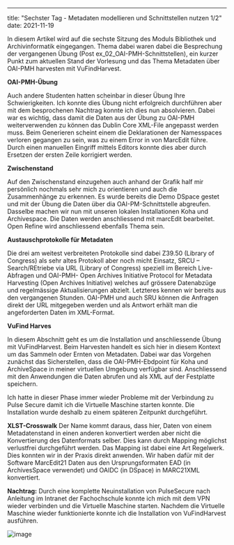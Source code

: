 ---
title: "Sechster Tag - Metadaten modellieren und Schnittstellen nutzen 1/2"
date: 2021-11-19

In diesem Artikel wird auf die sechste Sitzung des Moduls Bibliothek und Archivinformatik eingegangen. Thema dabei waren dabei die Besprechung der vergangenen Übung (Post ex_02_OAI-PMH-Schnittstellen), ein kurzer Punkt zum aktuellen Stand der Vorlesung und das Thema Metadaten über OAI-PMH harvesten mit VuFindHarvest. 

**OAI-PMH-Übung**

Auch andere Studenten hatten scheinbar in dieser Übung Ihre Schwierigkeiten. Ich konnte dies Übung nicht erfolgreich durchführen aber mit dem besprochenen Nachtrag konnte ich dies nun absolvieren. Dabei war es wichtig, dass damit die Daten aus der Übung zu OAI-PMH weiterverwenden zu können das Dublin Core XML-File angepasst werden muss. Beim Generieren scheint einem die Deklarationen der Namesspaces verloren gegangen zu sein, was zu einem Error in von MarcEdit führe. Durch einen manuellen Eingriff mittels Editors konnte dies aber durch Ersetzen der ersten Zeile korrigiert werden.


**Zwischenstand**

Auf den Zwischenstand einzugehen auch anhand der Grafik half mir persönlich nochmals sehr mich zu orientieren und auch die Zusammenhänge zu erkennen. Es wurde bereits die Demo DSpace gestet und mit der Übung die Daten über dia OAI-PM-Schnittstelle abgreufen. Dasselbe machen wir nun mit unseren lokalen Installationen Koha und Archivespace. Die Daten werden anschliessend mit marcEdit bearbeitet. Open Refine wird anschliessend ebenfalls Thema sein. 

 


**Austauschprotokolle für Metadaten**

Die drei am weitest verbreiteten Protokolle sind dabei Z39.50 (Library of Congress) als sehr altes Protokoll aber noch micht Einsatz, SRCU – Search/REtriebe via URL (Library of Congress) speziell im Bereich Live-Abfragen und OAI-PMH- Open Archives Initiative Protocol for Metadata Harvesting (Open Archives Initiative) welches auf grössere Datenabzüge und regelmässige Aktualisierungen abzielt. Letzteres kennen wir bereits aus den vergangenen Stunden. OAI-PMH und auch SRU können die Anfragen direkt der URL mitgegeben werden und als Antwort erhält man die angeforderten Daten im XML-Format. 


**VuFind Harves**

In diesem Abschnitt geht es um die Installation und anschliessende Übung mit VuFindHarvest. Beim Harvesten handelt es sich hier in diesem Kontext um das Sammeln oder Ernten von Metadaten. Dabei war das Vorgehen zunächst das Sicherstellen, dass die OAI-PMH-Ebdpoint für Koha und ArchiveSpace in meiner virtuellen Umgebung verfügbar sind. Anschliessend mit den Anwendungen die Daten abrufen und als XML auf der Festplatte speichern. 

Ich hatte in dieser Phase immer wieder Probleme mit der Verbindung zu Pulse Secure damit ich die Virtuelle Maschine starten konnte. Die Installation wurde deshalb zu einem späteren Zeitpunkt durchgeführt.


**XLST-Crosswalk**
Der Name kommt daraus, dass hier, Daten von einem Metadatenstand in einen anderen konvertiert werden aber nicht die Konvertierung des Datenformats selber. Dies kann durch Mapping möglichst verlustfrei durchgeführt werden. Das Mapping ist dabei eine Art Regelwerk. Dies konnten wir in der Praxis direkt anwenden. 
Wir haben dafür mit der Software MarcEdit21 Daten aus den Ursprungsformaten EAD (in ArchivesSpace verwendet) und OAIDC (in DSpace) in MARC21XML konvertiert.


**Nachtrag:**  Durch eine komplette Neuinstallation von PulseSecure nach Anleitung im Intranet der Fachochschule konnte ich mich mit dem VPN wieder verbinden und die Virtuelle Maschine starten. Nachdem die Virtuelle Maschine wieder funktionierte konnte ich die Installation von VuFindHarvest ausführen.

![image](https://user-images.githubusercontent.com/71718724/150863615-2f8befc2-fb0d-4557-a442-0388a5d32bce.png)






